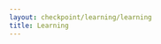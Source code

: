 ```yaml
---
layout: checkpoint/learning/learning
title: Learning
---
```


<!-- START CHECKPOINT OUTPUT -->


<!-- END CHECKPOINT OUTPUT -->